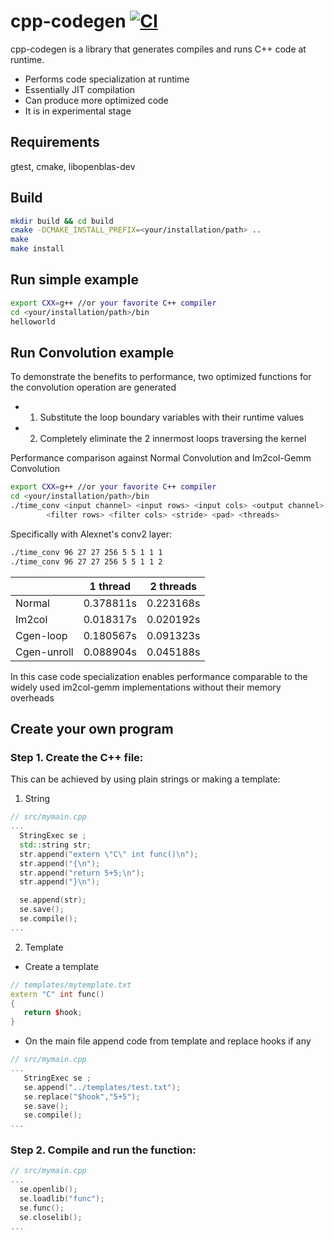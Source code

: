 cpp-codegen [![CI](https://github.com/ppgpn/cpp-codegen/workflows/CI/badge.svg)](https://github.com/ppgpn/cpp-codegen/actions)
===========
cpp-codegen is a library that generates compiles and runs C++ code at runtime.

  * Performs code specialization at runtime
  * Essentially JIT compilation
  * Can produce more optimized code
  * It is in experimental stage 
  
Requirements
-----------
gtest, cmake, libopenblas-dev

Build
-----------
```bash
mkdir build && cd build
cmake -DCMAKE_INSTALL_PREFIX=<your/installation/path> .. 
make
make install
```
Run simple example
-----------
```bash
export CXX=g++ //or your favorite C++ compiler
cd <your/installation/path>/bin
helloworld
```
Run Convolution example
-------------------
To demonstrate the benefits to performance, two optimized functions for the convolution operation are generated
* 1. Substitute the loop boundary variables with their runtime values

* 2. Completely eliminate the 2 innermost loops traversing the kernel

Performance comparison against Normal Convolution and Im2col-Gemm Convolution

```bash
export CXX=g++ //or your favorite C++ compiler
cd <your/installation/path>/bin
./time_conv <input channel> <input rows> <input cols> <output channel> \
		<filter rows> <filter cols> <stride> <pad> <threads>
```

Specifically with Alexnet's conv2 layer:
```bash
./time_conv 96 27 27 256 5 5 1 1 1
./time_conv 96 27 27 256 5 5 1 1 2
```

|| 1 thread  | 2 threads  |
|---|---|---|
| Normal|	0.378811s  | 0.223168s  |
| Im2col|	0.018317s  | 0.020192s |
| Cgen-loop|	0.180567s  | 0.091323s  |
| Cgen-unroll|	0.088904s  | 0.045188s  |

In this case code specialization enables performance comparable to the widely used im2col-gemm implementations without their memory overheads


Create your own program
---------
### Step 1. Create the C++ file: 

This can be achieved by using plain strings or making a template:
1. String
  ```C++
// src/mymain.cpp
...
	StringExec se ;
	std::string str;
	str.append("extern \"C\" int func()\n");
	str.append("{\n");
	str.append("return 5+5;\n");
	str.append("}\n");
 
	se.append(str);
	se.save();
	se.compile();
...
 ```
2. Template
* Create a template
 ```C++
 // templates/mytemplate.txt
extern "C" int func()
{
	return $hook;
}
 ```
* On the main file append code from template  and replace hooks if any
 ```C++
 // src/mymain.cpp
...
	StringExec se ;
	se.append("../templates/test.txt");
	se.replace("$hook","5+5");
	se.save();
	se.compile();
...
 ```
 ### Step 2. Compile and run the function: 
 
  ```C++
 // src/mymain.cpp
...
	se.openlib();
	se.loadlib("func");
	se.func();
	se.closelib();
...
 ```
